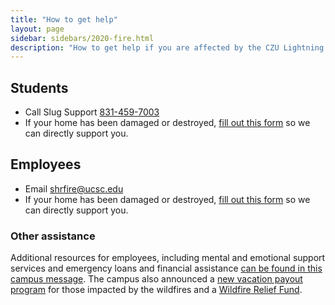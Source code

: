 ```yaml
---
title: "How to get help"
layout: page 
sidebar: sidebars/2020-fire.html
description: "How to get help if you are affected by the CZU Lightning Complex fire"
---
```


<section class="tachyons">

## Students

- Call Slug Support <a href="tel:831-459-7003">831-459-7003</a>
- If your home has been damaged or destroyed, [fill out this form](https://docs.google.com/forms/d/e/1FAIpQLSdPuTN3EOpzgLw0gcbNI-M42eV3USpe5Wx6e90SQAztzkCSYg/viewform) so we can directly support you.

## Employees

- Email [shrfire@ucsc.edu](mailto:shrfire@ucsc.edu)
- If your home has been damaged or destroyed, [fill out this form](https://docs.google.com/forms/d/e/1FAIpQLSdPuTN3EOpzgLw0gcbNI-M42eV3USpe5Wx6e90SQAztzkCSYg/viewform) so we can directly support you.


### Other assistance

Additional resources for employees, including mental and emotional support services and emergency loans and financial assistance [can be found in this campus message](https://news.ucsc.edu/2020/08/support-services-for-employees-impacted-by-wildfires.html). The campus also announced a [new vacation payout program](https://news.ucsc.edu/2020/08/new-vacation-payout-program.html) for those impacted by the wildfires and a [Wildfire Relief Fund](https://news.ucsc.edu/2020/09/additional-support-for-employees-impacted-by-wildfire.html).


</section>
